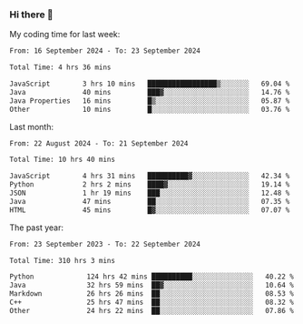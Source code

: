 ### Hi there 👋

My coding time for last week:

<!--START_SECTION:week-->

```txt
From: 16 September 2024 - To: 23 September 2024

Total Time: 4 hrs 36 mins

JavaScript        3 hrs 10 mins   █████████████████▒░░░░░░░   69.04 %
Java              40 mins         ███▓░░░░░░░░░░░░░░░░░░░░░   14.76 %
Java Properties   16 mins         █▒░░░░░░░░░░░░░░░░░░░░░░░   05.87 %
Other             10 mins         █░░░░░░░░░░░░░░░░░░░░░░░░   03.76 %
```

<!--END_SECTION:week-->

Last month:

<!--START_SECTION:month-->

```txt
From: 22 August 2024 - To: 21 September 2024

Total Time: 10 hrs 40 mins

JavaScript        4 hrs 31 mins   ██████████▓░░░░░░░░░░░░░░   42.34 %
Python            2 hrs 2 mins    ████▓░░░░░░░░░░░░░░░░░░░░   19.14 %
JSON              1 hr 19 mins    ███░░░░░░░░░░░░░░░░░░░░░░   12.48 %
Java              47 mins         ██░░░░░░░░░░░░░░░░░░░░░░░   07.35 %
HTML              45 mins         █▓░░░░░░░░░░░░░░░░░░░░░░░   07.07 %
```

<!--END_SECTION:month-->

The past year:

<!--START_SECTION:year-->

```txt
From: 23 September 2023 - To: 22 September 2024

Total Time: 310 hrs 3 mins

Python             124 hrs 42 mins ██████████░░░░░░░░░░░░░░░   40.22 %
Java               32 hrs 59 mins  ██▓░░░░░░░░░░░░░░░░░░░░░░   10.64 %
Markdown           26 hrs 26 mins  ██░░░░░░░░░░░░░░░░░░░░░░░   08.53 %
C++                25 hrs 47 mins  ██░░░░░░░░░░░░░░░░░░░░░░░   08.32 %
Other              24 hrs 22 mins  ██░░░░░░░░░░░░░░░░░░░░░░░   07.86 %
```

<!--END_SECTION:year-->
